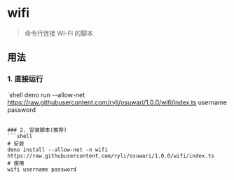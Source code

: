 # wifi

> 命令行连接 WI-FI 的脚本

## 用法

### 1. 直接运行
`shell
deno run --allow-net https://raw.githubusercontent.com/ryli/osuwari/1.0.0/wifi/index.ts username password
```

### 2. 安装脚本(推荐)
```shell
# 安装
deno install --allow-net -n wifi https://raw.githubusercontent.com/ryli/osuwari/1.0.0/wifi/index.ts
# 使用
wifi username password
```
